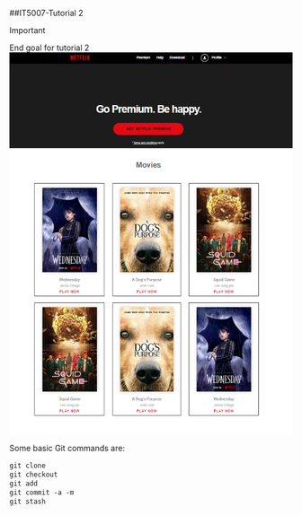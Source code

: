 ##IT5007-Tutorial 2

> [!IMPORTANT]
> End goal for tutorial 2
![Screenshot of the homepage](assets/home-page-screenshot.png)


Some basic Git commands are:
```
git clone
git checkout 
git add
git commit -a -m 
git stash
```

